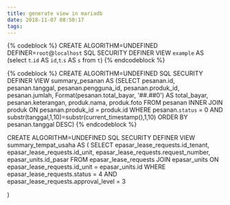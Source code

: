 ```yaml
---
title: generate view in mariadb
date: 2018-11-07 08:50:17
tags:
---
```


{% codeblock %}
CREATE ALGORITHM=UNDEFINED DEFINER=`root`@`localhost` SQL
SECURITY DEFINER VIEW `example` AS (select `t`.`id` AS `id`,`t`.`s` AS `s` from
`t`)
{% endcodeblock %}


{% codeblock %}
CREATE ALGORITHM=UNDEFINED SQL SECURITY DEFINER VIEW summary_pesanan AS (SELECT pesanan.id, pesanan.tanggal, pesanan.pengguna_id, pesanan.produk_id, pesanan.jumlah, Format(pesanan.total_bayar, '##.##0') AS total_bayar, pesanan.keterangan, produk.nama, produk.foto FROM pesanan INNER JOIN produk ON pesanan.produk_id = produk.id WHERE pesanan.`status` = 0 AND substr(tanggal,1,10)=substr(current_timestamp(),1,10) ORDER BY pesanan.tanggal DESC)
{% endcodeblock %}



CREATE ALGORITHM=UNDEFINED SQL SECURITY DEFINER VIEW summary_tempat_usaha AS (
SELECT epasar_lease_requests.id_tenant, epasar_lease_requests.id_unit, epasar_lease_requests.request_number, epasar_units.id_pasar FROM epasar_lease_requests
JOIN epasar_units
ON epasar_lease_requests.id_unit = epasar_units.id
WHERE epasar_lease_requests.status = 4 AND epasar_lease_requests.approval_level = 3 

)




